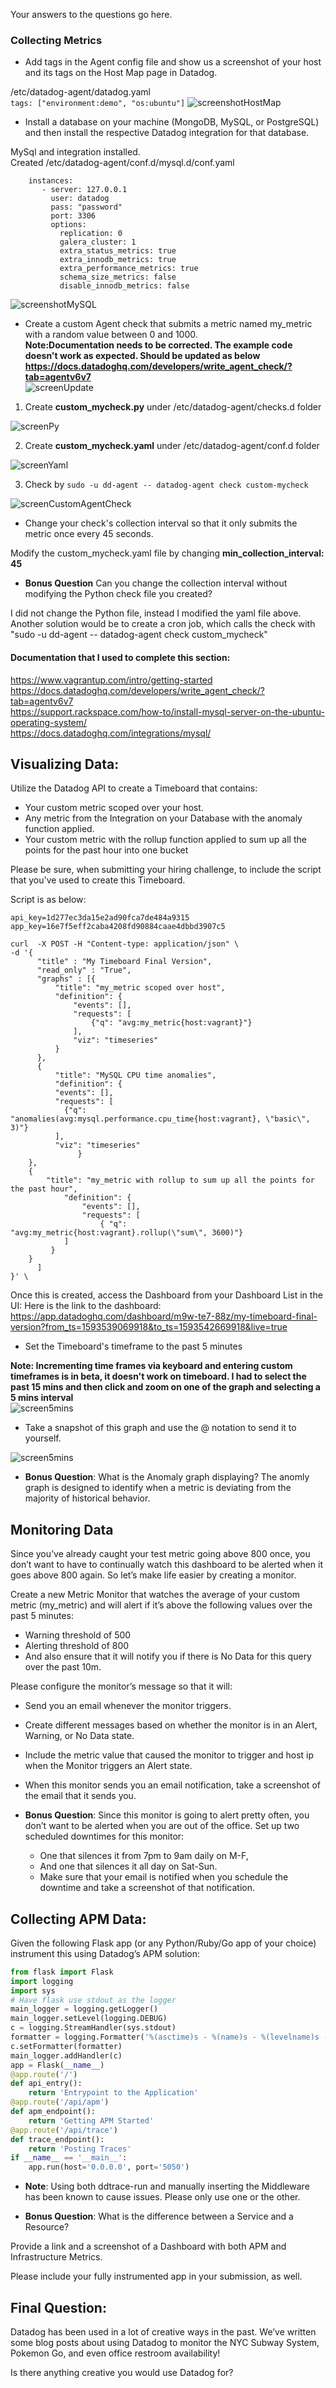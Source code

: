 Your answers to the questions go here.

### Collecting Metrics

* Add tags in the Agent config file and show us a screenshot of your host and its tags on the Host Map page in Datadog.

/etc/datadog-agent/datadog.yaml<br>
`tags: ["environment:demo", "os:ubuntu"]`
![screenshotHostMap](images/Snip20200629_11.png)

* Install a database on your machine (MongoDB, MySQL, or PostgreSQL) and then install the respective Datadog integration for that database.

MySql and integration installed. <br>
Created /etc/datadog-agent/conf.d/mysql.d/conf.yaml <br>
```
    instances: 
       - server: 127.0.0.1
         user: datadog
         pass: "password"
         port: 3306
         options:
           replication: 0
           galera_cluster: 1
           extra_status_metrics: true
           extra_innodb_metrics: true
           extra_performance_metrics: true
           schema_size_metrics: false
           disable_innodb_metrics: false
 ```

![screenshotMySQL](images/Snip20200630_14.png)

* Create a custom Agent check that submits a metric named my_metric with a random value between 0 and 1000. <br>
**Note:Documentation needs to be corrected. The example code doesn't work as expected. Should be updated as below https://docs.datadoghq.com/developers/write_agent_check/?tab=agentv6v7** <br>
![screenUpdate](images/Snip20200630_16.png)

1. Create **custom_mycheck.py** under /etc/datadog-agent/checks.d folder <br>

![screenPy](images/Snip20200630_19.png)

2. Create **custom_mycheck.yaml** under /etc/datadog-agent/conf.d folder <br>

![screenYaml](images/Snip20200630_18.png)

3. Check by `sudo -u dd-agent -- datadog-agent check custom-mycheck` <br>

![screenCustomAgentCheck](images/Snip20200630_17.png)

* Change your check's collection interval so that it only submits the metric once every 45 seconds.

Modify the custom_mycheck.yaml file by changing **min_collection_interval: 45** <br>

* **Bonus Question** Can you change the collection interval without modifying the Python check file you created?

I did not change the Python file, instead I modified the yaml file above.<br>
Another solution would be to create a cron job, which calls the check with "sudo -u dd-agent -- datadog-agent check custom_mycheck" <br>

#### Documentation that I used to complete this section:
https://www.vagrantup.com/intro/getting-started <br>
https://docs.datadoghq.com/developers/write_agent_check/?tab=agentv6v7 <br>
https://support.rackspace.com/how-to/install-mysql-server-on-the-ubuntu-operating-system/<br>
https://docs.datadoghq.com/integrations/mysql/ <br>



## Visualizing Data:

Utilize the Datadog API to create a Timeboard that contains:

* Your custom metric scoped over your host.
* Any metric from the Integration on your Database with the anomaly function applied.
* Your custom metric with the rollup function applied to sum up all the points for the past hour into one bucket

Please be sure, when submitting your hiring challenge, to include the script that you've used to create this Timeboard.

Script is as below: <br>

```
api_key=1d277ec3da15e2ad90fca7de484a9315
app_key=16e7f5eff2caba4208fd90884caae4dbbd3907c5

curl  -X POST -H "Content-type: application/json" \
-d '{
      "title" : "My Timeboard Final Version",
      "read_only" : "True",
      "graphs" : [{
          "title": "my_metric scoped over host",
          "definition": {
              "events": [],
              "requests": [
                  {"q": "avg:my_metric{host:vagrant}"}
              ],
              "viz": "timeseries"
          }
      },
      {
	      "title": "MySQL CPU time anomalies",
	      "definition": {
		  "events": [],
		  "requests": [
			{"q": "anomalies(avg:mysql.performance.cpu_time{host:vagrant}, \"basic\", 3)"}
		  ],
		  "viz": "timeseries"
               }
	},
	{	
		"title": "my_metric with rollup to sum up all the points for the past hour",
        	"definition": {
            	"events": [],
            	"requests": [
                	{ "q": "avg:my_metric{host:vagrant}.rollup(\"sum\", 3600)"}
            ]
   		 }
	}
      ]
}' \

```


Once this is created, access the Dashboard from your Dashboard List in the UI:
Here is the link to the dashboard: https://app.datadoghq.com/dashboard/m9w-te7-88z/my-timeboard-final-version?from_ts=1593539069918&to_ts=1593542669918&live=true <br>

* Set the Timeboard's timeframe to the past 5 minutes

**Note: Incrementing time frames via keyboard and entering custom timeframes is in beta, it doesn't work on timeboard. I had to select the past 15 mins and then click and zoom on one of the graph and selecting a 5 mins interval** <br>
![screen5mins](images/Snip20200630_23.png)

* Take a snapshot of this graph and use the @ notation to send it to yourself.

![screen5mins](images/Snip20200630_24.png)

* **Bonus Question**: What is the Anomaly graph displaying?
The anomly graph is designed to identify when a metric is deviating from the majority of historical behavior. <br>


## Monitoring Data

Since you’ve already caught your test metric going above 800 once, you don’t want to have to continually watch this dashboard to be alerted when it goes above 800 again. So let’s make life easier by creating a monitor.

Create a new Metric Monitor that watches the average of your custom metric (my_metric) and will alert if it’s above the following values over the past 5 minutes:

* Warning threshold of 500
* Alerting threshold of 800
* And also ensure that it will notify you if there is No Data for this query over the past 10m.

Please configure the monitor’s message so that it will:

* Send you an email whenever the monitor triggers.
* Create different messages based on whether the monitor is in an Alert, Warning, or No Data state.
* Include the metric value that caused the monitor to trigger and host ip when the Monitor triggers an Alert state.
* When this monitor sends you an email notification, take a screenshot of the email that it sends you.

* **Bonus Question**: Since this monitor is going to alert pretty often, you don’t want to be alerted when you are out of the office. Set up two scheduled downtimes for this monitor:

  * One that silences it from 7pm to 9am daily on M-F,
  * And one that silences it all day on Sat-Sun.
  * Make sure that your email is notified when you schedule the downtime and take a screenshot of that notification.

## Collecting APM Data:

Given the following Flask app (or any Python/Ruby/Go app of your choice) instrument this using Datadog’s APM solution:

```python
from flask import Flask
import logging
import sys
# Have flask use stdout as the logger
main_logger = logging.getLogger()
main_logger.setLevel(logging.DEBUG)
c = logging.StreamHandler(sys.stdout)
formatter = logging.Formatter('%(asctime)s - %(name)s - %(levelname)s - %(message)s')
c.setFormatter(formatter)
main_logger.addHandler(c)
app = Flask(__name__)
@app.route('/')
def api_entry():
    return 'Entrypoint to the Application'
@app.route('/api/apm')
def apm_endpoint():
    return 'Getting APM Started'
@app.route('/api/trace')
def trace_endpoint():
    return 'Posting Traces'
if __name__ == '__main__':
    app.run(host='0.0.0.0', port='5050')
```

* **Note**: Using both ddtrace-run and manually inserting the Middleware has been known to cause issues. Please only use one or the other.

* **Bonus Question**: What is the difference between a Service and a Resource?

Provide a link and a screenshot of a Dashboard with both APM and Infrastructure Metrics.

Please include your fully instrumented app in your submission, as well.

## Final Question:

Datadog has been used in a lot of creative ways in the past. We’ve written some blog posts about using Datadog to monitor the NYC Subway System, Pokemon Go, and even office restroom availability!

Is there anything creative you would use Datadog for?
